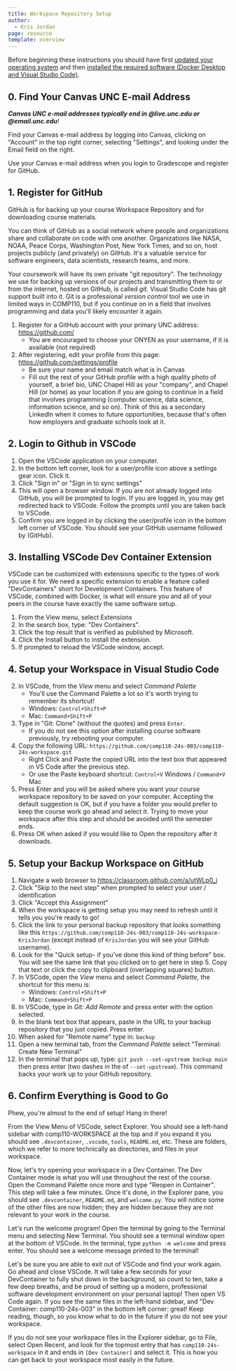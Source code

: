 ```yaml
---
title: Workspace Repository Setup
author:
  - Kris Jordan
page: resource
template: overview
---
```


Before beginning these instructions you should have first [updated your operating system](/resources/setup/os-update.html) and then [installed the required software (Docker Desktop and Visual Studio Code)](/resources/setup/software.html).

## 0. Find Your Canvas UNC E-mail Address

_**Canvas UNC e-mail addresses typically end in @live.unc.edu or @email.unc.edu**!_

Find your Canvas e-mail address by logging into Canvas, clicking on "Account" in the top right corner, selecting "Settings", and looking under the Email field on the right.

Use your Canvas e-mail address when you login to Gradescope and register for GitHub.

## 1. Register for GitHub

GitHub is for backing up your course Workspace Repository and for downloading course materials.

You can think of GitHub as a social network where people and organizations share and collaborate on code with one another. Organizations like NASA, NOAA, Peace Corps, Washington Post, New York Times, and so on, host projects publicly (and privately) on GitHub. It's a valuable service for software engineers, data scientists, research teams, and more.

Your coursework will have its own private "git repository". The technology we use for backing up versions of our projects and transmitting them to or from the internet, hosted on GitHub, is called _git_. Visual Studio Code has git support built into it. Git is a professional _version control_ tool we use in limited ways in COMP110, but if you continue on in a field that involves programming and data you'll likely encounter it again.

1. Register for a GitHub account with your primary UNC address: <a href="https://github.com/" target="_blank">https://github.com/</a>
   - You are encouraged to choose your ONYEN as your username, if it is available (not required)
2. After registering, edit your profile from this page: <a href="https://github.com/settings/profile" target="_blank">https://github.com/settings/profile</a>
   - Be sure your name and email match what is in Canvas
   - Fill out the rest of your GitHub profile with a high quality photo of yourself, a brief bio, UNC Chapel Hill as your "company", and Chapel Hill (or home) as your location if you are going to continue in a field that involves programming (computer science, data science, information science, and so on). Think of this as a secondary LinkedIn when it comes to future opportunities, because that's often how employers and graduate schools look at it.

## 2. Login to Github in VSCode

1. Open the VSCode application on your computer.
2. In the bottom left corner, look for a user/profile icon above a settings gear icon. Click it.
3. Click "Sign in" or "Sign in to sync settings"
4. This will open a browser window. If you are not already logged into GitHub, you will be prompted to login. If you are logged in, you may get redirected back to VSCode. Follow the prompts until you are taken back to VSCode.
5. Confirm you are logged in by clicking the user/profile icon in the bottom left corner of VSCode. You should see your GitHub username followed by (GitHub).

## 3. Installing VSCode Dev Container Extension

VSCode can be customized with extensions specific to the types of work you use it for. We need a specific extension to enable a feature called "DevContainers" short for Development Containers. This feature of VSCode, combined with Docker, is what will ensure you and all of your peers in the course have exactly the same software setup.

1. From the View menu, select Extensions
2. In the search box, type: "Dev Containers".
3. Click the top result that is verified as published by Microsoft.
4. Click the Install button to install the extension.
5. If prompted to reload the VSCode window, accept.

## 4. Setup your Workspace in Visual Studio Code

2. In VSCode, from the _View_ menu and select _Command Palette_
   - You'll use the Command Palette a lot so it's worth trying to remember its shortcut!
   - Windows: `Control+Shift+P`
   - Mac: `Command+Shift+P`
3. Type in "Git: Clone" (without the quotes) and press `Enter`.
   - If you do not see this option after installing course software previously, try rebooting your computer.
4. Copy the following URL: `https://github.com/comp110-24s-003/comp110-24s-workspace.git`
   - Right Click and Paste the copied URL into the text box that appeared in VS Code after the previous step.
   - Or use the Paste keyboard shortcut: `Control+V` Windows / `Command+V` Mac
5. Press Enter and you will be asked where you want your course workspace repository to be saved on your computer. Accepting the default suggestion is OK, but if you have a folder you would prefer to keep the course work go ahead and select it. Trying to move your workspace after this step and should be avoided until the semester ends.
6. Press OK when asked if you would like to Open the repository after it downloads.

## 5. Setup your Backup Workspace on GitHub

1. Navigate a web browser to <a href="https://classroom.github.com/a/utWLp0_i" target="_blank">https://classroom.github.com/a/utWLp0_i</a>
2. Click "Skip to the next step" when prompted to select your user / identification
3. Click "Accept this Assignment"
4. When the workspace is getting setup you may need to refresh until it tells you you're ready to go!
5. Click the link to your personal backup repository that looks something like this `https://github.com/comp110-24s-003/comp110-24s-workspace-KrisJordan` (except instead of `KrisJordan` you will see your GitHub username).
6. Look for the "Quick setup- if you've done this kind of thing before" box. You will see the same link that you clicked on to get here in step 5. Copy that text or click the copy to clipboard (overlapping squares) button.
7. In VSCode, open the _View_ menu and select _Command Palette_, the shortcut for this menu is:
   - Windows: `Control+Shift+P`
   - Mac: `Command+Shift+P`
8. In VSCode, type in _Git: Add Remote_ and press enter with the option selected.
9. In the blank text box that appears, paste in the URL to your backup repository that you just copied. Press enter.
10. When asked for "Remote name" type in: `backup`
11. Open a new terminal tab, from the _Command Palette_ select "Terminal: Create New Terminal"
11. In the terminal that pops up, type: `git push --set-upstream backup main` then press enter (two dashes in the of `--set-upstream`). This command backs your work up to your GitHub repository.

## 6. Confirm Everything is Good to Go

Phew, you're almost to the end of setup! Hang in there!

From the View Menu of VSCode, select Explorer. You should see a left-hand sidebar with comp110-WORKSPACE at the top and if you expand it you should see `.devcontainer`,  `.vscode`, `tools`, `README.md`, etc. These are folders, which we refer to more technically as directories, and files in your workspace.

Now, let's try opening your workspace in a Dev Container. The Dev Container mode is what you will use throughout the rest of the course. Open the Command Palette once more and type "Reopen in Container". This step will take a few minutes. Once it's done, in the Explorer pane, you should see `.devcontainer`, `README.md`, and `welcome.py`. You will notice some of the other files are now hidden; they are hidden because they are not relevant to your work in the course.

Let's run the welcome program! Open the terminal by going to the Terminal menu and selecting New Terminal. You should see a terminal window open at the bottom of VSCode. In the terminal, type `python -m welcome` and press enter. You should see a welcome message printed to the terminal!

Let's be sure you are able to exit out of VSCode and find your work again. Go ahead and close VSCode. It will take a few seconds for your DevContainer to fully shut down in the background, so count to ten, take a few deep breaths, and be proud of setting up a modern, professional software development environment on your personal laptop! Then open VS Code again. If you see the same files in the left-hand sidebar, and "Dev Container: comp110-24s-003" in the bottom left corner: great! Keep reading, though, so you know what to do in the future if you do not see your workspace.

If you do not see your workspace files in the Explorer sidebar, go to File, select Open Recent, and look for the topmost entry that has `comp110-24s-workspace` in it and ends in `[Dev Container]` and select it. This is how you can get back to your workspace most easily in the future.